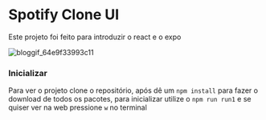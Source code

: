 # Spotify Clone UI

Este projeto foi feito para introduzir o react e o expo

![bloggif_64e9f33993c11](https://github.com/otbox/spotifyclone1/assets/74389165/545820c7-2814-448a-93f7-59eb756bdb9b)

### Inicializar 

Para ver o projeto clone o repositório, após dê um `npm install` para fazer o download de todos os pacotes, 
para inicializar utilize o `npm run run1` e se quiser ver na web pressione `w` no terminal

